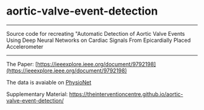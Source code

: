 # aortic-valve-event-detection

- - -

Source code for recreating "Automatic Detection of Aortic Valve Events Using Deep Neural Networks on Cardiac Signals From Epicardially Placed Accelerometer 

- - -

The Paper: [https://ieeexplore.ieee.org/document/9792198](https://ieeexplore.ieee.org/document/9792198)

The data is avaiable on [PhysioNet](https://ieeexplore.ieee.org/document/9792198)

Supplementary Material: https://theinterventioncentre.github.io/aortic-valve-event-detection/
